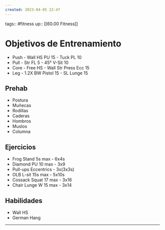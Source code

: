 ```yaml
---
created: 2023-04-05 22:47
---
```

tags:: #fitness
up:: [[60.00 Fitness]]
# Objetivos de Entrenamiento
- Push - Wall HS PU 15 - Tuck PL 10
- Pull - Str FL 5 - 45° V-Sit 10
- Core - Free HS - Wall Str Press Ecc 15
- Leg - 1.2X BW Pistol 15 - SL Lunge 15

## Prehab
- Postura
- Muñecas
- Rodillas
- Caderas
- Hombros
- Muslos
- Columna

## Ejercicios
- Frog Stand 5s max - 6x4s
- Diamond PU 10 max - 3x9
- Pull-ups Eccentrics - 3x(3x3s)
- OLB L-sit 15s max - 5x10s
- Cossack Squat 17 max - 3x16
- Chair Lunge W 15 max - 3x14


## Habilidades
- Wall HS
- German Hang
___
